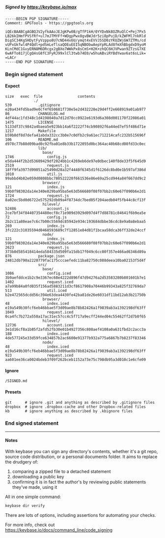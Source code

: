 ##### Signed by https://keybase.io/max
```
-----BEGIN PGP SIGNATURE-----
Comment: GPGTools - https://gpgtools.org

iQEcBAABCgAGBQJV2yfkAAoJEJgKPw0B/gTfP1kH/0YYDxNk8OZRuQlC+Pej7Px5
LB26kIHmfPVSfRf+ul7mJTMYFf+WDgpPwx8gvBWJdr5zi8pPujD/kZWFMl7nkRld
DigSC34KgSHDytFyVzppo8U7cND44x6U/ymqt4xEVVJ5SD0zYKUZWjGW7ZTMs/cd
vUPxGkfwl4P4Qdl+pdSmLeTlsaQOEuEEI5qNBObwAepYpRLAd8fmXhBbgdxD9yoM
KLnCMdC1GvyERN8M6DRcgx2gBXe7WWkPx8sCmS+H2K+zhQC6HJVPwan9ZTzsG7XE
6wAFTo817jCgQ4sG8fC3FyRJ99xlCl3twb74E0/w5huABviRYBdYwav6at6sLik=
=LACr
-----END PGP SIGNATURE-----

```

<!-- END SIGNATURES -->

### Begin signed statement 

#### Expect

```
size   exec  file                contents                                                        
             ./                                                                                  
539            .gitignore        e20a434fd5bad9e0cf4f650681f730e5e2d432228e29d4ff2e668919a01ab977
86             CHANGELOG.md      4df44ac1fd348c1d4198040a7d12d70cc0922e6193d6a308d001170f22086a01
1475           LICENSE           5133df37c9842a4baea5e923bb14a6f2222f74cb90892f6a44ed7ef5f486d71e
1217           Makefile          b59b0df8d7defa41abda332cc3b0e7c0dfb2c9a61ec712214cafc232b515696f
106            README.md         d978c77b88d09bad0c92fba01e8b33b1722055d0bc364ac40b68cd08fd33c0ec
               lib/                                                                              
                 base/                                                                           
1746               config.js     e5da444f2b2d53609429df2024bb1c4269eb6de97e0dbec140f8de33f5f645d9
2519               request.js    18ff9fa3977d99051a25490d28a32f4440f6345d1f6126dc8bd0e1b597af386d
1010               util.js       99abbd4b82e059d0808bbc780522220f661536e86e69a25cd944a84f667dd9c2
                 browser/                                                                        
121                index.js      59b0f98302da14e340e829ba95ba5e63d566680f08f07bb2c60e67f090b6e2d1
1724               request.js    8a02ec5bd0d6722e575292db09a4f8734dc7bed05f204aedb04f5fb44c8cf13f
                 hilevel/                                                                        
52486              account.js    2ce7bf34f84407354480ecf8c71e909d3929d097d4f7d88781c84641f6b9ea5e
72                 config.js     2b2c11a80eae7c6c7b00c5569dc85942e934c193684dbbe36cdc8e9a0a8ebaa5
269                index.js      3fc222c31035594d0468593689c7f12851e84d81f1bcaa58dca36ff32de24ccf
                 node/                                                                           
121                index.js      59b0f98302da14e340e829ba95ba5e63d566680f08f07bb2c60e67f090b6e2d1
2623               request.js    373b0d585418414eda584335d509fa15db17f049c6cc00f357e466ad6346d89a
876            package.json      24812db790a2220779fac175cccaefedc11ba82750c088deea10ba02153f5d4f
               src/                                                                              
                 base/                                                                           
1086               config.iced   3b9aefddce1b2c9e3367ec68e4222d896f47d94276a2d53583280b801601b7e1
1402               request.iced  a7a99b84a0fd035f156ad5883211d3cf8617908a70446b99343a825f32769da7
513                util.iced     b2e472565dcdd56c394e63dea4430fe42ba81de26e6031df11bd12ab3b21750b
                 browser/                                                                        
48                 index.iced    e19a549b30fcf6eb46bbae5f3d09ae8b78b82426a1f9839ab3a1392198df63ff
1049               request.iced  0ca4fc7b272a550a17ac31ec57cc4c5f717a9ecff244ed04c55462ff2d7b0f65
                 hilevel/                                                                        
12736              account.iced  3e1d16cf8a1b85f2afd52fb30e01b4927356c808aef4108a0a631fbd2c2acc3a
188                index.iced    4de577245e33d59fce634857b2ac6600e91377b932a775a6867b7b8237f83346
                 node/                                                                           
48                 index.iced    e19a549b30fcf6eb46bbae5f3d09ae8b78b82426a1f9839ab3a1392198df63ff
923                request.iced  aa601ee36ca0024bdeb3f09f262bceb1152a73e75c798db95a3d010c1e6cfe09
```

#### Ignore

```
/SIGNED.md
```

#### Presets

```
git      # ignore .git and anything as described by .gitignore files
dropbox  # ignore .dropbox-cache and other Dropbox-related files    
kb       # ignore anything as described by .kbignore files          
```

<!-- summarize version = 0.0.9 -->

### End signed statement

<hr>

#### Notes

With keybase you can sign any directory's contents, whether it's a git repo,
source code distribution, or a personal documents folder. It aims to replace the drudgery of:

  1. comparing a zipped file to a detached statement
  2. downloading a public key
  3. confirming it is in fact the author's by reviewing public statements they've made, using it

All in one simple command:

```bash
keybase dir verify
```

There are lots of options, including assertions for automating your checks.

For more info, check out https://keybase.io/docs/command_line/code_signing